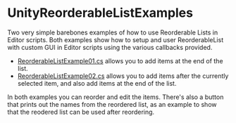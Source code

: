 # UnityReorderableListExamples
Two very simple barebones examples of how to use Reorderable Lists in Editor scripts. Both examples show how to setup and user ReorderableList with custom GUI in Editor scripts using the various callbacks provided.
* [ReorderableListExample01.cs](https://github.com/Demkeys/UnityReorderableListExamples/blob/master/ReorderableListExample01.cs) allows you to add items at the end of the list.
* [ReorderableListExample02.cs](https://github.com/Demkeys/UnityReorderableListExamples/blob/master/ReorderableListExample02.cs) allows you to add items after the currently selected item, and also add items at the end of the list.

In both examples you can reorder and edit the items. There's also a button that prints out the names from the reordered list, as an example to show that the reodered list can be used after reordering.
